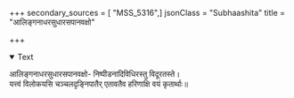 +++
secondary_sources = [ "MSS_5316",]
jsonClass = "Subhaashita"
title = "आलिङ्गनाधरसुधारसपानवक्षो"

+++

<details open><summary>Text</summary>

आलिङ्गनाधरसुधारसपानवक्षो- निष्पीडनादिविधिरस्तु विदूरतस्ते।  
यत्त्वं विलोकयसि चञ्चलदृङ्निपातैर् एतावतैव हरिणाक्षि वयं कृतार्थाः॥
</details>
